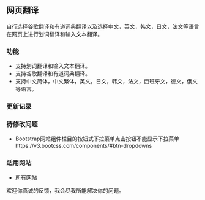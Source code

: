 ## 网页翻译
自行选择谷歌翻译和有道词典翻译以及选择中文，英文，韩文，日文，法文等语言在网页上进行划词翻译和输入文本翻译。

### 功能
- 支持划词翻译和输入文本翻译。
- 支持谷歌翻译和有道词典翻译。
- 支持中文简体，中文繁体，英文，日文，韩文，法文，西班牙文，德文，俄文等语言。

### 更新记录

### 待修改问题
- Bootstrap网站组件栏目的按钮式下拉菜单点击按钮不能显示下拉菜单https://v3.bootcss.com/components/#btn-dropdowns
### 适用网站
- 所有网站

欢迎你真诚的反馈，我会尽我所能解决你的问题。

